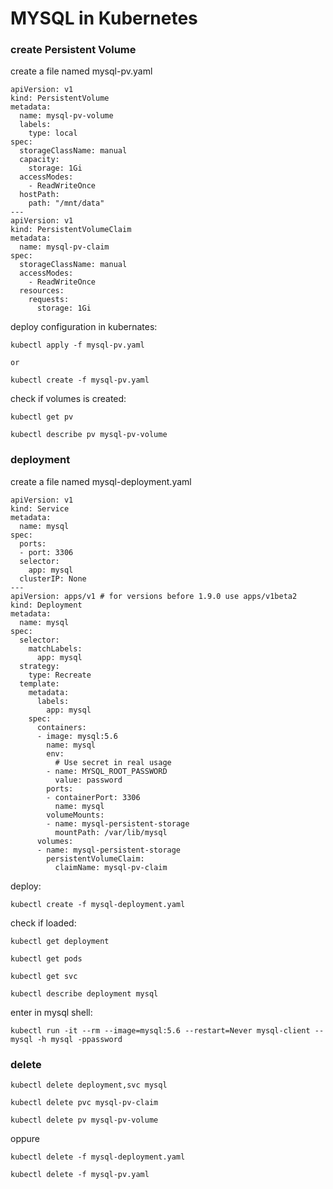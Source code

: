 # MYSQL in Kubernetes

### create Persistent Volume
create a file named mysql-pv.yaml
```
apiVersion: v1
kind: PersistentVolume
metadata:
  name: mysql-pv-volume
  labels:
    type: local
spec:
  storageClassName: manual
  capacity:
    storage: 1Gi
  accessModes:
    - ReadWriteOnce
  hostPath:
    path: "/mnt/data"
---
apiVersion: v1
kind: PersistentVolumeClaim
metadata:
  name: mysql-pv-claim
spec:
  storageClassName: manual
  accessModes:
    - ReadWriteOnce
  resources:
    requests:
      storage: 1Gi

```

deploy configuration in kubernates:
```
kubectl apply -f mysql-pv.yaml

or

kubectl create -f mysql-pv.yaml

```

check if volumes is created:
```
kubectl get pv

kubectl describe pv mysql-pv-volume
```
### deployment

create a file named mysql-deployment.yaml
```
apiVersion: v1
kind: Service
metadata:
  name: mysql
spec:
  ports:
  - port: 3306
  selector:
    app: mysql
  clusterIP: None
---
apiVersion: apps/v1 # for versions before 1.9.0 use apps/v1beta2
kind: Deployment
metadata:
  name: mysql
spec:
  selector:
    matchLabels:
      app: mysql
  strategy:
    type: Recreate
  template:
    metadata:
      labels:
        app: mysql
    spec:
      containers:
      - image: mysql:5.6
        name: mysql
        env:
          # Use secret in real usage
        - name: MYSQL_ROOT_PASSWORD
          value: password
        ports:
        - containerPort: 3306
          name: mysql
        volumeMounts:
        - name: mysql-persistent-storage
          mountPath: /var/lib/mysql
      volumes:
      - name: mysql-persistent-storage
        persistentVolumeClaim:
          claimName: mysql-pv-claim
```
deploy:
```
kubectl create -f mysql-deployment.yaml
```

check if loaded:
```
kubectl get deployment

kubectl get pods

kubectl get svc

kubectl describe deployment mysql
```

enter in mysql shell:
```
kubectl run -it --rm --image=mysql:5.6 --restart=Never mysql-client -- mysql -h mysql -ppassword
```

### delete
```
kubectl delete deployment,svc mysql

kubectl delete pvc mysql-pv-claim

kubectl delete pv mysql-pv-volume
```

oppure

```
kubectl delete -f mysql-deployment.yaml

kubectl delete -f mysql-pv.yaml

```

